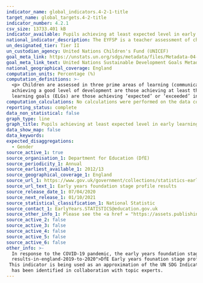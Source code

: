 ```yaml
---
indicator_name: global_indicators.4-2-1-title
target_name: global_targets.4-2-title
indicator_number: 4.2.1
csv_size: 13733.401 kB
indicator_available: Pupils achieving at least expected level in early learning goals as specified by the United Kingdom early years foundation stage profile (EYFSP).
national_indicator_description: The EYFSP is a teacher assessment of children’s development at the end of the early years foundation stage (the end of the academic year in which the child turns five years old – this is typically at the end of the Reception year).
un_designated_tier: Tier II
un_custodian_agency: United Nations Children's Fund (UNICEF)
goal_meta_link: https://unstats.un.org/sdgs/metadata/files/Metadata-04-02-01.pdf
goal_meta_link_text: United Nations Sustainable Development Goals Metadata (PDF 4.0 MB)
national_geographical_coverage: England
computation_units: Percentage (%)
computation_definitions: >-
  <p> Children are assessed in three prime areas of learning (communication and language, physical development and personal and social emotional development) and four specific areas of learning (expressive arts and design, literacy, mathematics, understanding the world). </p> <p> Children
  achieving a good level of development are those achieving at least the expected level within communication and language, physical development, personal and social emotional development, literacy and mathematics. </p> <p> Children achieving at least the expected level across all early
  learning goals (ELGs) are those achieving ‘expected’ or ‘exceeded’ in all 17 ELGs. </p>
computation_calculations: No calculations were performed on the data collected from this source. For more information please visit the source website.
reporting_status: complete
data_non_statistical: false
graph_type: line
graph_title: Pupils achieving at least expected level in early learning goals
data_show_map: false
data_keywords:
expected_disaggregations:
  - Gender
source_active_1: true
source_organisation_1: Department for Education (DfE)
source_periodicity_1: Annual
source_earliest_available_1: 2012/13
source_geographical_coverage_1: England
source_url_1: https://www.gov.uk/government/collections/statistics-early-years-foundation-stage-profile
source_url_text_1: Early years foundation stage profile results
source_release_date_1: 07/04/2020
source_next_release_1: 01/10/2021
source_statistical_classification_1: National Statistic
source_contact_1: EarlyYears.STATISTICS@education.gov.uk
source_other_info_1: Please see the <a href = "https://assets.publishing.service.gov.uk/government/uploads/system/uploads/attachment_data/file/839566/EYFSP_2019_Technical_document.pdf">EYFSP 2019 Technical Document</a>
source_active_2: false
source_active_3: false
source_active_4: false
source_active_5: false
source_active_6: false
other_info: >-
  In response to the COVID-19 pandemic, the early years foundation stage profile results in England 2019 to 2020 publication has been cancelled. For further information please visit <a href="https://www.gov.uk/government/statistics/announcements/early-years-foundation-stage-profile-
  results-in-england-2019-to-2020">DfE Early years founation stage profile results 2019/20</a>
 This indicator is being used as an approximation of the UN SDG Indicator. Where possible, we will work to identify or develop UK data to meet the global indicator specification. This indicator
  has been identified in collaboration with topic experts.
---
```

